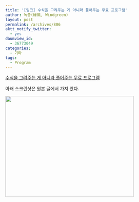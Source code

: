 ```yaml
---
title: '[링크] 수식을 그려주는 게 아니라 풀어주는 무료 프로그램'
author: 녹풍(綠風, Windgreen)
layout: post
permalink: /archives/806
aktt_notify_twitter:
  - yes
daumview_id:
  - 36773049
categories:
  - 기타
tags:
  - Program
---
```

<a href="http://pakcw.cafe24.com/1769" target="_blank" title="[http://pakcw.cafe24.com/1769]로 이동합니다.">수식을 그려주는 게 아니라 풀어주는 무료 프로그램</a>

아래 스크린샷은 원본 글에서 가져 왔다.

<img src="http://dl.dropboxusercontent.com/u/15546257/blog/mytory/old-images/1/cfile7.uf.1460BD504D4BC96C253D9F.png" class="aligncenter" width="400" height="315" alt="" filename="8973822340.png" filemime="image/jpeg" />